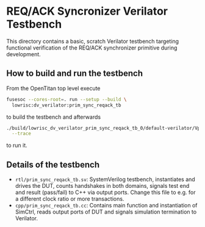 REQ/ACK Syncronizer Verilator Testbench
=======================================

This directory contains a basic, scratch Verilator testbench targeting
functional verification of the REQ/ACK synchronizer primitive during
development.

How to build and run the testbench
----------------------------------

From the OpenTitan top level execute

   ```sh
   fusesoc --cores-root=. run --setup --build \
     lowrisc:dv_verilator:prim_sync_reqack_tb
   ```
to build the testbench and afterwards

   ```sh
   ./build/lowrisc_dv_verilator_prim_sync_reqack_tb_0/default-verilator/Vprim_sync_reqack_tb \
     --trace
   ```
to run it.

Details of the testbench
------------------------

- `rtl/prim_sync_reqack_tb.sv`: SystemVerilog testbench, instantiates and
  drives the DUT, counts handshakes in both domains, signals test end and
  result (pass/fail) to C++ via output ports. Change this file to e.g.
  for a different clock ratio or more transactions.
- `cpp/prim_sync_reqack_tb.cc`: Contains main function and instantiation of
  SimCtrl, reads output ports of DUT and signals simulation termination to
  Verilator.
